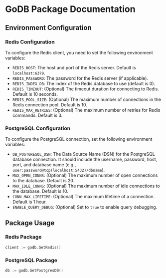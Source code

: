 # GoDB Package Documentation

## Environment Configuration

### Redis Configuration

To configure the Redis client, you need to set the following environment variables:

- `REDIS_HOST`: The host and port of the Redis server. Default is `localhost:6379`.
- `REDIS_PASSWORD`: The password for the Redis server (if applicable).
- `REDIS_INDEX_DB`: The index of the Redis database to use (default is 0).
- `REDIS_TIMEOUT`: (Optional) The timeout duration for connecting to Redis. Default is 10 seconds.
- `REDIS_POOL_SIZE`: (Optional) The maximum number of connections in the Redis connection pool. Default is 10.
- `REDIS_MAX_RETRIES`: (Optional) The maximum number of retries for Redis commands. Default is 3.

### PostgreSQL Configuration

To configure the PostgreSQL connection, set the following environment variables:

- `DB_POSTGRESQL_DSN`: The Data Source Name (DSN) for the PostgreSQL database connection. It should include the username, password, host, port, and database name (e.g., `user:password@tcp(localhost:5432)/dbname`).
- `MAX_OPEN_CONNS`: (Optional) The maximum number of open connections to the database. Default is 20.
- `MAX_IDLE_CONNS`: (Optional) The maximum number of idle connections to the database. Default is 10.
- `CONN_MAX_LIFETIME`: (Optional) The maximum lifetime of a connection. Default is 1 hour.
- `ENABLE_QUERY_DEBUG`: (Optional) Set to `true` to enable query debugging.

## Package Usage

### Redis Package
```go
client := godb.GetRedis()
```

### PostgreSQL Package
```go
db := godb.GetPostgresDB()

```